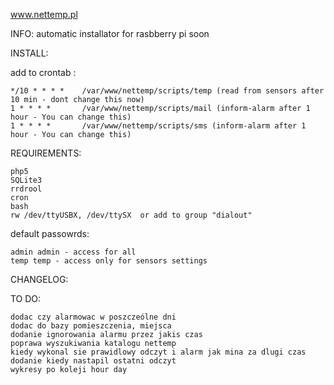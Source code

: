 www.nettemp.pl

INFO:
    automatic installator for rasbberry pi soon


INSTALL:

add to crontab :

    */10 * * * *    /var/www/nettemp/scripts/temp (read from sensors after 10 min - dont change this now)
    1 * * * *       /var/www/nettemp/scripts/mail (inform-alarm after 1 hour - You can change this) 
    1 * * * *       /var/www/nettemp/scripts/sms (inform-alarm after 1 hour - You can change this) 

REQUIREMENTS:

    php5
    SQLite3
    rrdrool
    cron
    bash
    rw /dev/ttyUSBX, /dev/ttySX  or add to group "dialout"

default passowrds:

    admin admin - access for all
    temp temp - access only for sensors settings


CHANGELOG:


TO DO:

    dodac czy alarmowac w poszczeólne dni
    dodac do bazy pomieszczenia, miejsca
    dodanie ignorowania alarmu przez jakis czas
    poprawa wyszukiwania katalogu nettemp
    kiedy wykonal sie prawidlowy odczyt i alarm jak mina za dlugi czas
    dodanie kiedy nastapil ostatni odczyt
    wykresy po koleji hour day
    




